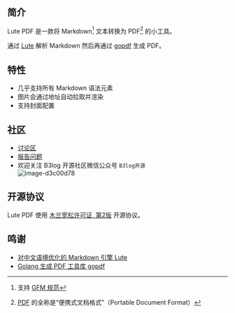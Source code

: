 ## 简介

Lute PDF 是一款将 Markdown[^1] 文本转换为 PDF[^2] 的小工具。

通过 [Lute](https://github.com/88250/lute) 解析 Markdown 然后再通过 [gopdf](https://github.com/signintech/gopdf) 生成 PDF。

## 特性

* 几乎支持所有 Markdown 语法元素
* 图片会通过地址自动拉取并渲染
* 支持封面配置

## 社区

* [讨论区](https://hacpai.com/tag/lute)
* [报告问题](https://github.com/88250/lute-pdf/issues/new)
* 欢迎关注 B3log 开源社区微信公众号 `B3log开源`  
  ![image-d3c00d78](https://img.hacpai.com/file/2019/10/image-d3c00d78.png)

## 开源协议

Lute PDF 使用 [木兰宽松许可证, 第2版](http://license.coscl.org.cn/MulanPSL2) 开源协议。

## 鸣谢

* [对中文语境优化的 Markdown 引擎 Lute](https://hacpai.com/article/1567047822949)
* [Golang 生成 PDF 工具库 gopdf](https://github.com/signintech/gopdf)

[^1]: 支持 [GFM 规范](https://github.github.com/gfm/)
[^2]: [PDF](https://en.wikipedia.org/wiki/PDF) 的全称是“便携式文档格式”（Portable Document Format）